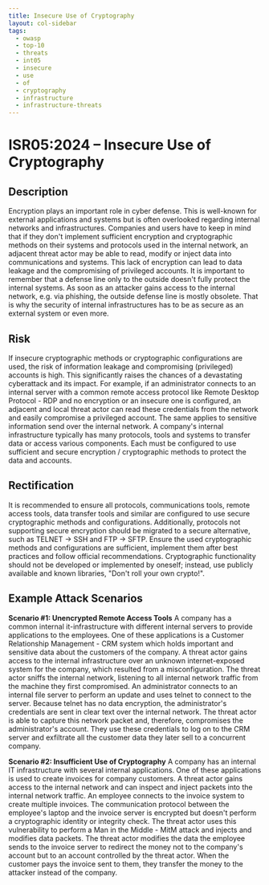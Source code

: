 ```yaml
---
title: Insecure Use of Cryptography
layout: col-sidebar
tags:
  - owasp
  - top-10
  - threats
  - int05
  - insecure
  - use
  - of
  - cryptography
  - infrastructure
  - infrastructure-threats
---
```


# ISR05:2024 – Insecure Use of Cryptography

## Description
Encryption plays an important role in cyber defense.
This is well-known for external applications and systems but is often overlooked regarding internal networks and infrastructures.
Companies and users have to keep in mind that if they don't implement sufficient encryption and cryptographic methods on their systems and protocols used in the internal network, an adjacent threat actor may be able to read, modify or inject data into communications and systems. This lack of encryption can lead to data leakage and the compromising of privileged accounts.
It is important to remember that a defense line only to the outside doesn't fully protect the internal systems. As soon as an attacker gains access to the internal network, e.g. via phishing, the outside defense line is mostly obsolete. That is why the security of internal infrastructures has to be as secure as an external system or even more.


## Risk
If insecure cryptographic methods or cryptographic configurations are used, the risk of information leakage and compromising (privileged) accounts is high.
This significantly raises the chances of a devastating cyberattack and its impact. For example, if an administrator connects to an internal server with a common remote access protocol like Remote Desktop Protocol - RDP and no encryption or an insecure one is configured, an adjacent and local threat actor can read these credentials from the network and easily compromise a privileged account.
The same applies to sensitive information send over the internal network. A company's internal infrastructure typically has many protocols, tools and systems to transfer data or access various components. Each must be configured to use sufficient and secure encryption / cryptographic methods to protect the data and accounts.


## Rectification
It is recommended to ensure all protocols, communications tools, remote access tools, data transfer tools and similar are configured to use secure cryptographic methods and configurations.
Additionally, protocols not supporting secure encryption should be migrated to a secure alternative, such as TELNET -> SSH and FTP -> SFTP.
Ensure the used cryptographic methods and configurations are sufficient, implement them after best practices and follow official recommendations.
Cryptographic functionality should not be developed or implemented by oneself; instead, use publicly available and known libraries, "Don't roll your own crypto!".


## Example Attack Scenarios
**Scenario #1: Unencrypted Remote Access Tools**
A company has a common internal it-infrastructure with different internal servers to provide applications to the employees. One of these applications is a Customer Relationship Management - CRM system which holds important and sensitive data about the customers of the company.
A threat actor gains access to the internal infrastructure over an unknown internet-exposed system for the company, which resulted from a misconfiguration.
The threat actor sniffs the internal network, listening to all internal network traffic from the machine they first compromised.
An administrator connects to an internal file server to perform an update and uses telnet to connect to the server.
Because telnet has no data encryption, the administrator's credentials are sent in clear text over the internal network.
The threat actor is able to capture this network packet and, therefore, compromises the administrator's account.
They use these credentials to log on to the CRM server and exfiltrate all the customer data they later sell to a concurrent company.

**Scenario #2: Insufficient Use of Cryptography**
A company has an internal IT infrastructure with several internal applications.
One of these applications is used to create invoices for company customers.
A threat actor gains access to the internal network and can inspect and inject packets into the internal network traffic.
An employee connects to the invoice system to create multiple invoices.
The communication protocol between the employee's laptop and the invoice server is encrypted but doesn't perform a cryptographic identity or integrity check.
The threat actor uses this vulnerability to perform a Man in the Middle - MitM attack and injects and modifies data packets.
The threat actor modifies the data the employee sends to the invoice server to redirect the money not to the company's account but to an account controlled by the threat actor.
When the customer pays the invoice sent to them, they transfer the money to the attacker instead of the company.
